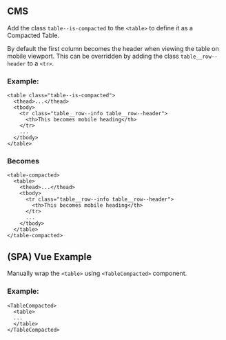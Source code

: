 ## CMS

Add the class `table--is-compacted` to the `<table>` to define it as a Compacted Table.

By default the first column becomes the header when viewing the table on mobile viewport. This can be overridden by adding the class `table__row--header` to a `<tr>`.

### Example:

```
<table class="table--is-compacted">
  <thead>...</thead>
  <tbody>
    <tr class="table__row--info table__row--header">
      <th>This becomes mobile heading</th>
    </tr>
    ...
  </tbody>
</table>
```

### Becomes

```
<table-compacted>
  <table>
    <thead>...</thead>
    <tbody>
      <tr class="table__row--info table__row--header">
        <th>This becomes mobile heading</th>
      </tr>
      ...
    </tbody>
  </table>
</table-compacted>
```

## (SPA) Vue Example

Manually wrap the `<table>` using `<TableCompacted>` component.

### Example:

```
<TableCompacted>
  <table>
  ...
  </table>
</TableCompacted>
```